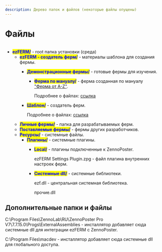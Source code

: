 ```yaml
---
description: Дерево папок и файлов (некоторые файлы опущены)
---
```


# Файлы

<figure><img src="../.gitbook/assets/Root папка.png" alt=""><figcaption></figcaption></figure>

* <mark style="color:blue;">**ezFERM/**</mark> - root папка установки (среда)&#x20;
  * <mark style="color:blue;">**ezFERM - создатель ферм/**</mark> - материалы шаблона для создания фермы.
    * <mark style="color:blue;">**Демонстрационные фермы/**</mark> - готовые фермы для изучения.
      *   <mark style="color:blue;">**Ферма по мануалу/**</mark> - ферма созданная по мануалу ["Ферма от A-Z"](../dopolnitelnye-materialy/manualy/sozdaem-fermu-ot-a-z.md).

          Подробнее о файлах: [ссылка](../osnashenie-fermy/faily-fermy.md)&#x20;
    *   <mark style="color:blue;">**Шаблон/**</mark> - создатель ферм.

        Подробнее о файлах: [ссылка](../osnashenie-fermy/faily-fermy.md)
  * <mark style="color:blue;">**Личные фермы/**</mark> -  папка для разрабатываемых ферм.
  * <mark style="color:blue;">**Поставляемые фермы/**</mark> - фермы других разработчиков.
  * <mark style="color:blue;">**Ресурсы/**</mark> - системные файлы.
    * <mark style="color:blue;">**Плагины/**</mark> - системные плагины.
      *   <mark style="color:blue;">**Local/**</mark> - плагины подключенные к ZennoPoster.

          ezFERM Settings Plugin.zpg - файл плагина внутренних настроек ферм.&#x20;
      *   <mark style="color:blue;">**Системные dll/**</mark> - системные библиотеки.

          ezf.dll - центральная системная библиотека.

          прочие.dll

## Дополнительные папки и файлы

C:\Program Files\ZennoLab\RU\ZennoPoster Pro V7\7.7.15.0\Progs\ExternalAssemblies - инсталлятор добавляет сюда системные dll для интеграции ezFERM c ZennoPoster.

C:\Program Files\macdev - инсталлятор добавляет сюда системные dll для глобального доступа.

